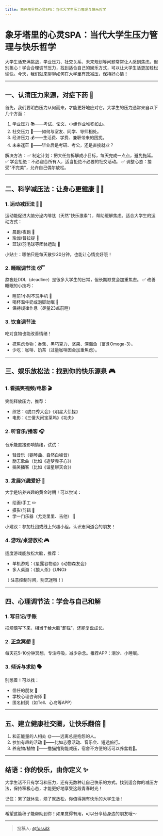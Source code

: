 ```yaml
---
title: 象牙塔里的心灵SPA：当代大学生压力管理与快乐哲学
---
```


# 象牙塔里的心灵SPA：当代大学生压力管理与快乐哲学

大学生活充满挑战，学业压力、社交关系、未来规划等问题常常让人感到焦虑。但别担心！学会合理调节压力，找到适合自己的娱乐方式，可以让大学生活更加轻松愉快。今天，我们就来聊聊如何在大学里有效减压，保持好心情！

---

## 一、认清压力来源，对症下药 🎯

首先，我们要明白压力从何而来，才能更好地应对它。大学生的压力通常来自以下几个方面：

1. 学业压力 📚——考试、论文、小组作业堆积如山。
2. 社交压力 👥——如何与室友、同学、导师相处。
3. 经济压力 💰——生活费、学费、兼职带来的困扰。
4. 未来迷茫 🌌——毕业后是考研、考公，还是直接就业？

解决方法：
✅ 制定计划：把大任务拆解成小目标，每天完成一点点，避免拖延。
✅ 学会拒绝：不必迎合所有人，适当拒绝不必要的社交活动。
✅ 调整心态：接受"不完美"，允许自己偶尔放松。

---

## 二、科学减压法：让身心更健康 🧘‍♂️

### 1. 运动减压法 🏃‍♀️
运动能促进大脑分泌内啡肽（天然"快乐激素"），帮助缓解焦虑。适合大学生的运动方式：
- 晨跑/夜跑 🏃
- 瑜伽/普拉提 🧘
- 篮球/羽毛球等团体运动 🏀

小贴士：哪怕只是每天散步20分钟，也能让心情变好哦！

### 2. 睡眠调节法 😴
熬夜赶DDL（deadline）是很多大学生的日常，但长期缺觉会加重焦虑。
✅ 改善睡眠的小技巧：
- 睡前1小时不玩手机 📵
- 喝杯温牛奶或泡脚助眠 🥛
- 保持规律作息（尽量23点前睡）

### 3. 饮食调节法 
吃对食物也能改善情绪！
- 抗焦虑食物：香蕉、黑巧克力、坚果、深海鱼（富含Omega-3）。
- 少吃：咖啡、奶茶（过量咖啡因会加重焦虑）。

---

## 三、娱乐放松法：找到你的快乐源泉 🎮

### 1. 看搞笑视频/电影 🎬
笑能释放压力，推荐：
- 综艺：《脱口秀大会》《明星大侦探》
- 电影：《三傻大闹宝莱坞》《功夫》

### 2. 听音乐/播客 🎧
音乐能直接影响情绪，试试：
- 轻音乐（钢琴曲、自然白噪音）
- 励志歌曲（比如《追梦赤子心》）
- 搞笑播客（比如《谐星聊天会》）

### 3. 发展兴趣爱好 🎨
大学是培养兴趣的黄金时期！可以尝试：
- 绘画/手工 ✏️
- 摄影/剪辑 📸
- 学一门乐器（尤克里里、吉他） 🎸

小建议：参加社团或线上兴趣小组，认识志同道合的朋友！

### 4. 游戏/桌游放松 🎮
适度游戏能放松大脑，推荐：
- 单机游戏：《星露谷物语》《动物森友会》
- 多人桌游：《狼人杀》《UNO》

（ 注意控制时间，别沉迷哦！）

---

## 四、心理调节法：学会与自己和解 

### 1. 写日记/手账 
把烦恼写下来，相当于给大脑"卸载"，还能复盘成长。

### 2. 正念冥想 🧠
每天花5-10分钟冥想，专注呼吸，减少杂念。推荐APP：潮汐、小睡眠。

### 3. 倾诉与求助 🗣️
别憋着！可以找：
- 信任的朋友 👫
- 学校心理咨询师 🏫
- 匿名树洞（如Tell、心岛等APP）

---

## 五、建立健康社交圈，让快乐翻倍 👯

1. 和正能量的人相处 🌞——远离总是抱怨的人。
2. 参加有趣的活动 🎪——比如志愿活动、音乐会、短途旅行。
3. 养宠物/植物 🐾——撸猫撸狗能减压，宿舍不方便的话可以养盆栽🌱。

---

## 结语：你的快乐，由你定义 ✨

大学生活不只有学习和压力，还有无数种让自己快乐的方式。找到适合你的减压方法，保持积极心态，才能更好地享受这段青春时光！

记住：累了就休息，烦了就放松，你值得拥有快乐的大学生活！

---
希望这篇稿子能帮助到你！如果觉得有用，可以分享给身边的朋友哦～

---

> 投稿人: [@fossil3](https://github.com/fossil3)
